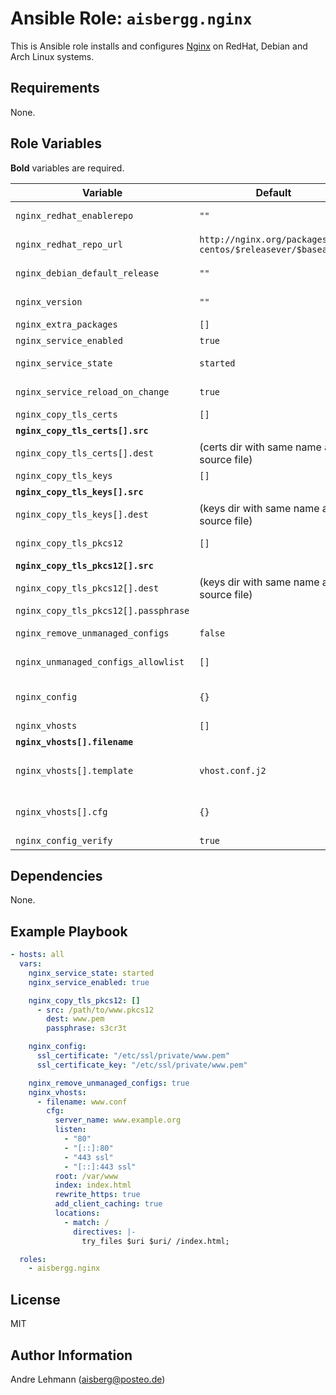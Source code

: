 # Ansible Role: `aisbergg.nginx`

This is Ansible role installs and configures [Nginx](https://www.nginx.com) on RedHat, Debian and Arch Linux systems.

## Requirements

None.

## Role Variables

**Bold** variables are required.

| Variable | Default | Comments |
|----------|---------|----------|
| `nginx_redhat_enablerepo` | `""` | Enable a repository for installation on RedHat systems. |
| `nginx_redhat_repo_url` | `http://nginx.org/packages/`<br>`centos/$releasever/$basearch/` | Repository URL for official Nginx releases on RedHat systems. |
| `nginx_debian_default_release` | `""` | Select a default release on Debian systems. |
| `nginx_version` | `""` | Specific version of Nginx to install (must be available in repository). |
| `nginx_extra_packages` | `[]` | Extra packages to install along with Nginx |
| `nginx_service_enabled` | `true` | Enable/Disable the Nginx service |
| `nginx_service_state` | `started` | Service run state (Possible values: started, restarted, stopped) |
| `nginx_service_reload_on_change` | `true` | Reload Nginx service on configuration changes. |
| `nginx_copy_tls_certs` | `[]` | List of TLS certificates to copy |
| **`nginx_copy_tls_certs[].src`** |  | Source path of the certificate file |
| `nginx_copy_tls_certs[].dest` | (certs dir with same name as source file) | Destination path of the certificate file |
| `nginx_copy_tls_keys` | `[]` | List of TLS keys to copy |
| **`nginx_copy_tls_keys[].src`** |  | Source path of the key file |
| `nginx_copy_tls_keys[].dest` | (keys dir with same name as source file) | Destination path of the key file |
| `nginx_copy_tls_pkcs12` | `[]` | List of TLS PKCS12 files to copy and extract |
| **`nginx_copy_tls_pkcs12[].src`** |  | Source path of the PKCS12 file |
| `nginx_copy_tls_pkcs12[].dest` | (keys dir with same name as source file) | Destination path of the PKCS12 file |
| `nginx_copy_tls_pkcs12[].passphrase` |  | Passphrase for certificate extraction |
| `nginx_remove_unmanaged_configs` | `false` | Remove configurations from conf.d, which are not managed using Ansible |
| `nginx_unmanaged_configs_allowlist` | `[]` | List of file names to exclude when removing unmanaged configs. |
| `nginx_config` | `{}` | Variables (`cfg`) used in the main configuration file ([templates/etc/nginx/nginx.conf.j2](templates/etc/nginx/nginx.conf.j2)) |
| `nginx_vhosts` | `[]` | List of vhost configurations |
| **`nginx_vhosts[].filename`** |  | Filename for the vhost config |
| `nginx_vhosts[].template` | `vhost.conf.j2` | Template file to use for creating the vhost config (default one: [templates/etc/nginx/conf.d/vhost.conf.j2](templates/etc/nginx/conf.d/vhost.conf.j2)) |
| `nginx_vhosts[].cfg` | `{}` | Variables (`cfg`) used in the vhost template (check out the [default template](templates/etc/nginx/conf.d/vhost.conf.j2) for possible values) |
| `nginx_config_verify` | `true` | Enable config verification |

## Dependencies

None.

## Example Playbook

```yaml
- hosts: all
  vars:
    nginx_service_state: started
    nginx_service_enabled: true

    nginx_copy_tls_pkcs12: []
      - src: /path/to/www.pkcs12
        dest: www.pem
        passphrase: s3cr3t

    nginx_config:
      ssl_certificate: "/etc/ssl/private/www.pem"
      ssl_certificate_key: "/etc/ssl/private/www.pem"

    nginx_remove_unmanaged_configs: true
    nginx_vhosts:
      - filename: www.conf
        cfg:
          server_name: www.example.org
          listen:
            - "80"
            - "[::]:80"
            - "443 ssl"
            - "[::]:443 ssl"
          root: /var/www
          index: index.html
          rewrite_https: true
          add_client_caching: true
          locations:
            - match: /
              directives: |-
                try_files $uri $uri/ /index.html;

  roles:
    - aisbergg.nginx
```

## License

MIT

## Author Information

Andre Lehmann (aisberg@posteo.de)
